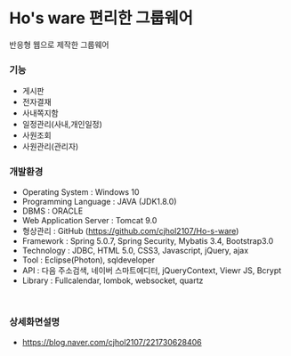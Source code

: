 # Ho's ware 편리한 그룹웨어


반응형 웹으로 제작한 그룹웨어


### 기능
- 게시판
- 전자결재
- 사내쪽지함
- 일정관리(사내,개인일정)
- 사원조회
- 사원관리(관리자)


### 개발환경
- Operating System : Windows 10
- Programming Language : JAVA (JDK1.8.0)
- DBMS : ORACLE
- Web Application Server : Tomcat 9.0
- 형상관리 : GitHub (https://github.com/cjhol2107/Ho-s-ware)
- Framework : Spring 5.0.7, Spring Security, Mybatis 3.4, Bootstrap3.0
- Technology : JDBC, HTML 5.0, CSS3, Javascript, jQuery, ajax
- Tool : Eclipse(Photon), sqldeveloper
- API : 다음 주소검색, 네이버 스마트에디터, jQueryContext, Viewr JS, Bcrypt
- Library : Fullcalendar, lombok, websocket, quartz

﻿

### 상세화면설명
- https://blog.naver.com/cjhol2107/221730628406
